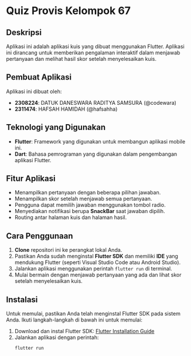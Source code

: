 # Quiz Provis Kelompok 67

## Deskripsi
Aplikasi ini adalah aplikasi kuis yang dibuat menggunakan Flutter. Aplikasi ini dirancang untuk memberikan pengalaman interaktif dalam menjawab pertanyaan dan melihat hasil skor setelah menyelesaikan kuis.

## Pembuat Aplikasi
Aplikasi ini dibuat oleh:

- **2308224**: DATUK DANESWARA RADITYA SAMSURA (@codewara)
- **2311474**: HAFSAH HAMIDAH (@hafsahha)

## Teknologi yang Digunakan
- **Flutter**: Framework yang digunakan untuk membangun aplikasi mobile ini.
- **Dart**: Bahasa pemrograman yang digunakan dalam pengembangan aplikasi Flutter.

## Fitur Aplikasi
- Menampilkan pertanyaan dengan beberapa pilihan jawaban.
- Menampilkan skor setelah menjawab semua pertanyaan.
- Pengguna dapat memilih jawaban menggunakan tombol radio.
- Menyediakan notifikasi berupa **SnackBar** saat jawaban dipilih.
- Routing antar halaman kuis dan halaman hasil.

## Cara Penggunaan
1. **Clone** repositori ini ke perangkat lokal Anda.
2. Pastikan Anda sudah menginstal **Flutter SDK** dan memiliki **IDE** yang mendukung Flutter (seperti Visual Studio Code atau Android Studio).
3. Jalankan aplikasi menggunakan perintah `flutter run` di terminal.
4. Mulai bermain dengan menjawab pertanyaan yang ada dan lihat skor setelah menyelesaikan kuis.

## Instalasi
Untuk memulai, pastikan Anda telah menginstal Flutter SDK pada sistem Anda. Ikuti langkah-langkah di bawah ini untuk memulai:
1. Download dan instal Flutter SDK: [Flutter Installation Guide](https://flutter.dev/docs/get-started/install)
2. Jalankan aplikasi dengan perintah:
   ```bash
   flutter run
   ```
